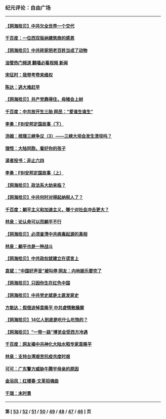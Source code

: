 ### 纪元评论：自由广场
---
#### [【网海拾贝】中共欠全世界一个交代](../../pages/nsc993/n12998706.md?06050330) 
#### [千百度：一位西双版纳建筑商的感恩](../../pages/nsc993/n12998487.md?06050330) 
#### [【网海拾贝】中共砖家把老百姓当成了动物](../../pages/nsc993/n12993483.md?06050330) 
#### [油管热门频道 翻墙必看视频 新闻](ok?06050330)
#### [宋征时：我带考卷来维权](../../pages/nsc993/n12994088.md?06050330) 
#### [陈达：逃大难赶早](../../pages/nsc993/n12993569.md?06050330) 
#### [【网海拾贝】共产党靠得住，母猪会上树](../../pages/nsc993/n12990730.md?06050330) 
#### [千百度：中共放开生三胎 网民：“爱谁生谁生”](../../pages/nsc993/n12990644.md?06050330) 
#### [李勇：FBI安邦定国故事（下）](../../pages/nsc993/n12987854.md?06050330) 
#### [汤姆：梳理三峡争议（3）——三峡大坝会发生溃坝吗？](../../pages/nsc993/n12989806.md?06050330) 
#### [理悟：大陆同胞，看好你的孩子](../../pages/nsc993/n12989778.md?06050330) 
#### [读者投书：非止六四](../../pages/nsc993/n12989673.md?06050330) 
#### [李勇：FBI安邦定国故事（上）](../../pages/nsc993/n12987749.md?06050330) 
#### [【网海拾贝】政法系大劫来临？](../../pages/nsc993/n12987596.md?06050330) 
#### [【网海拾贝】中共何时对得起纳税人了？](../../pages/nsc993/n12985578.md?06050330) 
#### [千百度：躺平主义和加速主义，哪个对社会冲击更大？](../../pages/nsc993/n12985512.md?06050330) 
#### [林泉：论认命可以而躺平不行](../../pages/nsc993/n12985505.md?06050330) 
#### [【网海拾贝】必须查清中共病毒起源的真相](../../pages/nsc993/n12984276.md?06050330) 
#### [林泉：躺平也是一种战斗](../../pages/nsc993/n12984194.md?06050330) 
#### [【网海拾贝】中共政权就建立在谎言上](../../pages/nsc993/n12981880.md?06050330) 
#### [袁斌：“中国好声音”被叫停 网友：内地娱乐要完了](../../pages/nsc993/n12981826.md?06050330) 
#### [【网海拾贝】只因你生在红色中国](../../pages/nsc993/n12979096.md?06050330) 
#### [【网海拾贝】中共党史就是土匪发家史](../../pages/nsc993/n12976478.md?06050330) 
#### [方能达：假借追悼袁隆平 中共虚情散臊腥](../../pages/nsc993/n12976396.md?06050330) 
#### [【网海拾贝】14亿人到底是吃什么吃饱的？](../../pages/nsc993/n12974125.md?06050330) 
#### [【网海拾贝】“一带一路”博览会受西方冷遇](../../pages/nsc993/n12971787.md?06050330) 
#### [千百度：网友揭中共神化大陆水稻专家袁隆平](../../pages/nsc993/n12971733.md?06050330) 
#### [林泉：支持台湾艰苦抗疫共度时艰](../../pages/nsc993/n12971350.md?06050330) 
#### [可可：广东警方威胁牛腾宇母亲的原因](../../pages/nsc993/n12971100.md?06050330) 
#### [金浴凤：红楼春·文革招魂曲](../../pages/nsc993/n12970354.md?06050330) 
#### [千瑞：末时景](../../pages/nsc993/n12970337.md?06050330) 

---
#### 第 [ [53](./53.md?06050330) / [52](./52.md?06050330) / [51](./51.md?06050330) / [50](./50.md?06050330) / [49](./49.md?06050330) / [48](./48.md?06050330) / [47](./47.md?06050330) / [46](./46.md?06050330) ] 页
